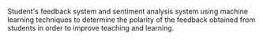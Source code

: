 Student's feedback system and sentiment analysis system using machine learning techniques to determine the polarity of the feedback obtained from students in order to improve teaching and learning.